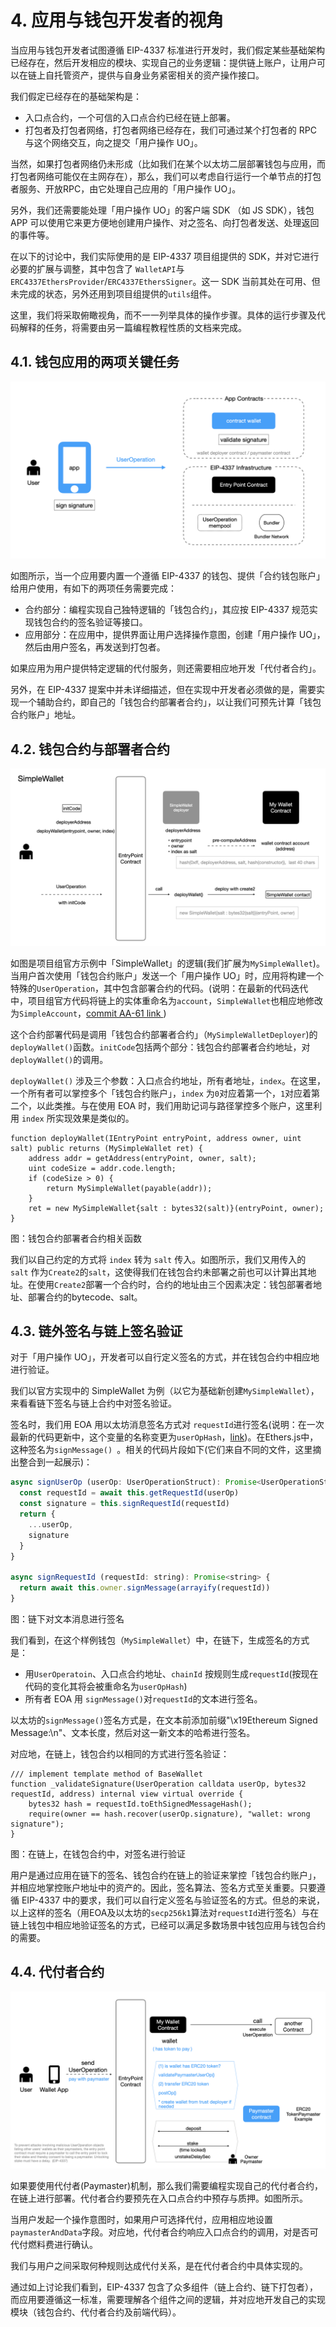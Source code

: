 # 4. 应用与钱包开发者的视角

当应用与钱包开发者试图遵循 EIP-4337 标准进行开发时，我们假定某些基础架构已经存在，然后开发相应的模块、实现自己的业务逻辑：提供链上账户，让用户可以在链上自托管资产，提供与自身业务紧密相关的资产操作接口。

我们假定已经存在的基础架构是：

- 入口点合约，一个可信的入口点合约已经在链上部署。
- 打包者及打包者网络，打包者网络已经存在，我们可通过某个打包者的 RPC 与这个网络交互，向之提交「用户操作 UO」。

当然，如果打包者网络仍未形成（比如我们在某个以太坊二层部署钱包与应用，而打包者网络可能仅在主网存在），那么，我们可以考虑自行运行一个单节点的打包者服务、开放RPC，由它处理自己应用的「用户操作 UO」。

另外，我们还需要能处理「用户操作 UO」的客户端 SDK （如 JS SDK），钱包 APP 可以使用它来更方便地创建用户操作、对之签名、向打包者发送、处理返回的事件等。

在以下的讨论中，我们实际使用的是 EIP-4337 项目组提供的 SDK，并对它进行必要的扩展与调整，其中包含了 `WalletAPI`与`ERC4337EthersProvider`/`ERC4337EthersSigner`。这一 SDK 当前其处在可用、但未完成的状态，另外还用到项目组提供的`utils`组件。

这里，我们将采取俯瞰视角，而不一一列举具体的操作步骤。具体的运行步骤及代码解释的任务，将需要由另一篇编程教程性质的文档来完成。

## 4.1. 钱包应用的两项关键任务

![](cnreport/4337-text-report-e8e3b8bb.png)

如图所示，当一个应用要内置一个遵循 EIP-4337 的钱包、提供「合约钱包账户」给用户使用，有如下的两项任务需要完成：

- 合约部分：编程实现自己独特逻辑的「钱包合约」，其应按 EIP-4337 规范实现钱包合约的签名验证等接口。
- 应用部分：在应用中，提供界面让用户选择操作意图，创建「用户操作 UO」，然后由用户签名，再发送到打包者。

如果应用为用户提供特定逻辑的代付服务，则还需要相应地开发「代付者合约」。

另外，在 EIP-4337 提案中并未详细描述，但在实现中开发者必须做的是，需要实现一个辅助合约，即自己的「钱包合约部署者合约」，以让我们可预先计算「钱包合约账户」地址。

## 4.2. 钱包合约与部署者合约

![](cnreport/4337-text-report-ba6700e0.png)

如图是项目组官方示例中「SimpleWallet」的逻辑(我们扩展为`MySimpleWallet`)。当用户首次使用「钱包合约账户」发送一个「用户操作 UO」时，应用将构建一个特殊的`UserOperation`，其中包含部署合约的代码。(说明：在最新的代码迭代中，项目组官方代码将链上的实体重命名为`account`，`SimpleWallet`也相应地修改为`SimpleAccount`，[commit AA-61 link ](https://github.com/eth-infinitism/account-abstraction/commit/695e490484dbf380b9135d30b57037a0428514aa))

这个合约部署代码是调用「钱包合约部署者合约」（`MySimpleWalletDeployer`)的`deployWallet()`函数。`initCode`包括两个部分：钱包合约部署者合约地址，对`deployWallet()`的调用。

`deployWallet()` 涉及三个参数：入口点合约地址，所有者地址，`index`。在这里，一个所有者可以掌控多个「钱包合约账户」，`index` 为`0`对应着第一个，`1`对应着第二个，以此类推。与在使用 EOA 时，我们用助记词与路径掌控多个账户，这里利用 `index` 所实现效果是类似的。

```solidity
function deployWallet(IEntryPoint entryPoint, address owner, uint salt) public returns (MySimpleWallet ret) {
    address addr = getAddress(entryPoint, owner, salt);
    uint codeSize = addr.code.length;
    if (codeSize > 0) {
        return MySimpleWallet(payable(addr));
    }
    ret = new MySimpleWallet{salt : bytes32(salt)}(entryPoint, owner);
}
```
图：钱包合约部署者合约相关函数

我们以自己约定的方式将 `index` 转为 `salt` 传入。如图所示，我们又用传入的 `salt` 作为`Create2`的`salt`，这使得我们在钱包合约未部署之前也可以计算出其地址。在使用`Create2`部署一个合约时，合约的地址由三个因素决定：钱包部署者地址、部署合约的bytecode、salt。

## 4.3. 链外签名与链上签名验证

对于「用户操作 UO」，开发者可以自行定义签名的方式，并在钱包合约中相应地进行验证。

我们以官方实现中的 SimpleWallet 为例（以它为基础新创建`MySimpleWallet`），来看看链下签名与链上合约中对签名验证。

签名时，我们用 EOA 用以太坊消息签名方式对 `requestId`进行签名(说明：在一次最新的代码更新中，这个变量的名称变更为`userOpHash`，[link](https://github.com/eth-infinitism/account-abstraction/commit/cebd672bc538279771fbddffed04f366a6ba16eb))。在Ethers.js中，这种签名为`signMessage() `。相关的代码片段如下(它们来自不同的文件，这里摘出整合到一起展示)：

```js
async signUserOp (userOp: UserOperationStruct): Promise<UserOperationStruct> {
  const requestId = await this.getRequestId(userOp)
  const signature = this.signRequestId(requestId)
  return {
    ...userOp,
    signature
  }
}

async signRequestId (requestId: string): Promise<string> {
  return await this.owner.signMessage(arrayify(requestId))
}
```
图：链下对文本消息进行签名

我们看到，在这个样例钱包（`MySimpleWallet`）中，在链下，生成签名的方式是：

- 用`UserOperatoin`、入口点合约地址、`chainId` 按规则生成`requestId`(按现在代码的变化其将会被重命名为`userOpHash`)
- 所有者 EOA 用 `signMessage()`对`requestId`的文本进行签名。

以太坊的`signMessage()`签名方式是，在文本前添加前缀"\x19Ethereum Signed Message:\n"、文本长度，然后对这一新文本的哈希进行签名。

对应地，在链上，钱包合约以相同的方式进行签名验证：

```solidity
/// implement template method of BaseWallet
function _validateSignature(UserOperation calldata userOp, bytes32 requestId, address) internal view virtual override {
    bytes32 hash = requestId.toEthSignedMessageHash();
    require(owner == hash.recover(userOp.signature), "wallet: wrong signature");
}
```
图：在链上，在钱包合约中，对签名进行验证

用户是通过应用在链下的签名、钱包合约在链上的验证来掌控「钱包合约账户」，并相应地掌控账户地址中的资产的。因此，签名算法、签名方式至关重要。只要遵循 EIP-4337 中的要求，我们可以自行定义签名与验证签名的方式。但总的来说，以上这样的签名（用EOA及以太坊的`secp256k1`算法对`requestId`进行签名）与在链上钱包中相应地验证签名的方式，已经可以满足多数场景中钱包应用与钱包合约的需要。

## 4.4. 代付者合约

![](cnreport/4337-text-report-20e6c434.png)

如果要使用代付者(Paymaster)机制，那么我们需要编程实现自己的代付者合约，在链上进行部署。代付者合约要预先在入口点合约中预存与质押。如图所示。

当用户发起一个操作意图时，如果用户可选择代付，应用相应地设置`paymasterAndData`字段。对应地，代付者合约响应入口点合约的调用，对是否可代付燃料费进行确认。

我们与用户之间采取何种规则达成代付关系，是在代付者合约中具体实现的。

通过如上讨论我们看到，EIP-4337 包含了众多组件（链上合约、链下打包者），而应用要遵循这一标准，需要理解各个组件之间的逻辑，并对应地开发自己的实现模块（钱包合约、代付者合约及前端代码）。


